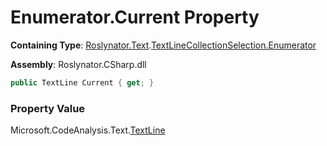 # Enumerator\.Current Property

**Containing Type**: [Roslynator.Text](../../../README.md)\.[TextLineCollectionSelection.Enumerator](../README.md)

**Assembly**: Roslynator\.CSharp\.dll

```csharp
public TextLine Current { get; }
```

### Property Value

Microsoft\.CodeAnalysis\.Text\.[TextLine](https://docs.microsoft.com/en-us/dotnet/api/microsoft.codeanalysis.text.textline)

